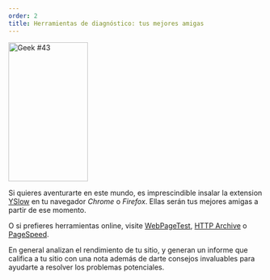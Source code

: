 ```yaml
---
order: 2
title: Herramientas de diagnóstico: tus mejores amigas
---
```


<div class="img-left">
  <img id="geek-43" src="https://browserdiet.com/assets/img/43.png" alt="Geek #43" width="157" height="275" />
</div>

Si quieres aventurarte en este mundo, es imprescindible insalar la extension [YSlow](http://yslow.org/) en tu navegador *Chrome* o *Firefox*. Ellas serán tus mejores amigas a partir de ese momento.

O si prefieres herramientas online, visite [WebPageTest](http://www.webpagetest.org/), [HTTP Archive](http://httparchive.org/) o [PageSpeed](https://developers.google.com/speed/pagespeed/insights/).

En general analizan el rendimiento de tu sitio, y generan un informe que califica a tu sitio con una nota además de darte consejos invaluables para ayudarte a resolver los problemas potenciales.
